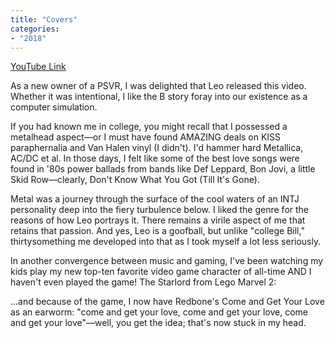 ```yaml
---
title: "Covers"
categories:
- "2018"
---
```


[YouTube Link](https://www.youtube.com/watch?v=pUtg1GOA2gc)

As a new owner of a PSVR, I was delighted that Leo released this video. Whether it was intentional, I like the B story foray into our existence as a computer simulation.

If you had known me in college, you might recall that I possessed a metalhead aspect—or I must have found AMAZING deals on KISS paraphernalia and Van Halen vinyl (I didn't). I'd hammer hard Metallica, AC/DC et al. In those days, I felt like some of the best love songs were found in '80s power ballads from bands like Def Leppard, Bon Jovi, a little Skid Row—clearly, Don't Know What You Got (Till It's Gone).

Metal was a journey through the surface of the cool waters of an INTJ personality deep into the fiery turbulence below. I liked the genre for the reasons of how Leo portrays it. There remains a virile aspect of me that retains that passion. And yes, Leo is a goofball, but unlike "college Bill," thirtysomething me developed into that as I took myself a lot less seriously.

In another convergence between music and gaming, I've been watching my kids play my new top-ten favorite video game character of all-time AND I haven't even played the game! The Starlord from Lego Marvel 2:

...and because of the game, I now have Redbone's Come and Get Your Love as an earworm: "come and get your love, come and get your love, come and get your love"—well, you get the idea; that's now stuck in my head.